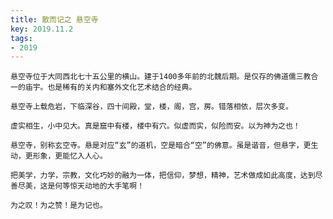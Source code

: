 ```yaml
---
title: 散而记之 悬空寺
key: 2019.11.2
tags: 
- 2019
---
```


    悬空寺位于大同西北七十五公里的横山。建于1400多年前的北魏后期。是仅存的佛道儒三教合一的庙宇。也是稀有的关内和塞外文化艺术结合的经典。

    悬空寺上载危岩，下临深谷，四十间殿，堂，楼，阁，宫，房。错落相依，层次多变。

    虚实相生，小中见大。真是窟中有楼，楼中有穴。似虚而实，似险而安。以为神为之也！

    悬空寺，别称玄空寺。悬是对应“玄”的道机，空是暗合“空”的佛意。虽是谐音，但悬字，更生动，更形象，更能忆入人心。

    把美学，力学，宗教，文化巧妙的融为一体，把信仰，梦想，精神，艺术做成如此高度，达到尽善尽美，这是何等惊天动地的大手笔啊！

    为之叹！为之赞！是为记也。

